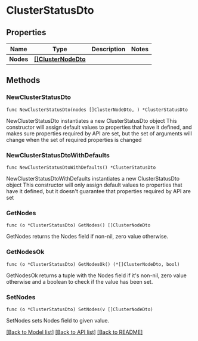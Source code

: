 # ClusterStatusDto

## Properties

Name | Type | Description | Notes
------------ | ------------- | ------------- | -------------
**Nodes** | [**[]ClusterNodeDto**](ClusterNodeDto.md) |  | 

## Methods

### NewClusterStatusDto

`func NewClusterStatusDto(nodes []ClusterNodeDto, ) *ClusterStatusDto`

NewClusterStatusDto instantiates a new ClusterStatusDto object
This constructor will assign default values to properties that have it defined,
and makes sure properties required by API are set, but the set of arguments
will change when the set of required properties is changed

### NewClusterStatusDtoWithDefaults

`func NewClusterStatusDtoWithDefaults() *ClusterStatusDto`

NewClusterStatusDtoWithDefaults instantiates a new ClusterStatusDto object
This constructor will only assign default values to properties that have it defined,
but it doesn't guarantee that properties required by API are set

### GetNodes

`func (o *ClusterStatusDto) GetNodes() []ClusterNodeDto`

GetNodes returns the Nodes field if non-nil, zero value otherwise.

### GetNodesOk

`func (o *ClusterStatusDto) GetNodesOk() (*[]ClusterNodeDto, bool)`

GetNodesOk returns a tuple with the Nodes field if it's non-nil, zero value otherwise
and a boolean to check if the value has been set.

### SetNodes

`func (o *ClusterStatusDto) SetNodes(v []ClusterNodeDto)`

SetNodes sets Nodes field to given value.



[[Back to Model list]](../README.md#documentation-for-models) [[Back to API list]](../README.md#documentation-for-api-endpoints) [[Back to README]](../README.md)



